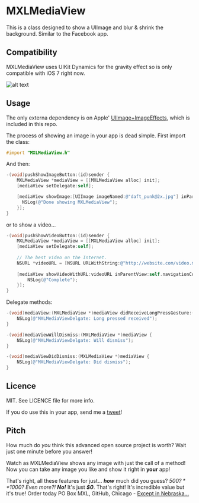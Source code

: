 MXLMediaView
============

This is a class designed to show a UIImage and blur & shrink the background. Similar to the Facebook app.

Compatibility
--------
MXLMediaView uses UIKit Dynamics for the gravity effect so is only compatible with iOS 7 right now.

![alt text](http://f.cl.ly/items/2M3v1X2I362H0O3s0f0O/MXLMediaViewDemo.gif "Demo gif")

Usage
-----
The only externa dependency is on Apple' [UIImage+ImageEffects](https://developer.apple.com/downloads/download.action?path=wwdc_2013/wwdc_2013_sample_code/ios_uiimageeffects.zip), which is included in this repo.

The process of showing an image in your app is dead simple. First import the class:
```objectivec
#import "MXLMediaView.h"
```
And then:
```objectivec
-(void)pushShowImageButton:(id)sender {
    MXLMediaView *mediaView = [[MXLMediaView alloc] init];
    [mediaView setDelegate:self];

    [mediaView showImage:[UIImage imageNamed:@"daft_punk@2x.jpg"] inParentView:self.view completion:^{
      NSLog(@"Done showing MXLMediaView");
    }];
}
```
or to show a video...
```objectivec
-(void)pushShowVideoButton:(id)sender {
    MXLMediaView *mediaView = [[MXLMediaView alloc] init];
    [mediaView setDelegate:self];
    
    // The best video on the Internet.
    NSURL *videoURL = [NSURL URLWithString:@"http://website.com/video.mp4"];
    
    [mediaView showVideoWithURL:videoURL inParentView:self.navigationController.view completion:^{
        NSLog(@"Complete");
    }];
}
```

Delegate methods:
```objectivec
-(void)mediaView:(MXLMediaView *)mediaView didReceiveLongPressGesture:(id)gesture {
    NSLog(@"MXLMediaViewDelgate: Long pressed received");
}

-(void)mediaViewWillDismiss:(MXLMediaView *)mediaView {
    NSLog(@"MXLMediaViewDelgate: Will dismiss");
}

-(void)mediaViewDidDismiss:(MXLMediaView *)mediaView {
    NSLog(@"MXLMediaViewDelgate: Did dismiss");
}
```

Licence
-------
MIT. See LICENCE file for more info.

If you do use this in your app, send me a [tweet](http://twitter.com/k_panesar)!

Pitch
-----
How much do *you* think this advanced open source project is worth? Wait just one minute before you answer!

Watch as MXLMediaView shows any image with just the call of a method! Now you can take any image you like and show it right in **your** app!

That's right, all these features for just... ***how*** much did you guess? *$500?* *$1000?* *Even more?!* ***No!*** It's just ***$0***. That's right! It's incredible value but it's true! Order today PO Box MXL, GitHub, Chicago - [Except in Nebraska...](http://www.youtube.com/watch?v=tGvHNNOLnCk)
